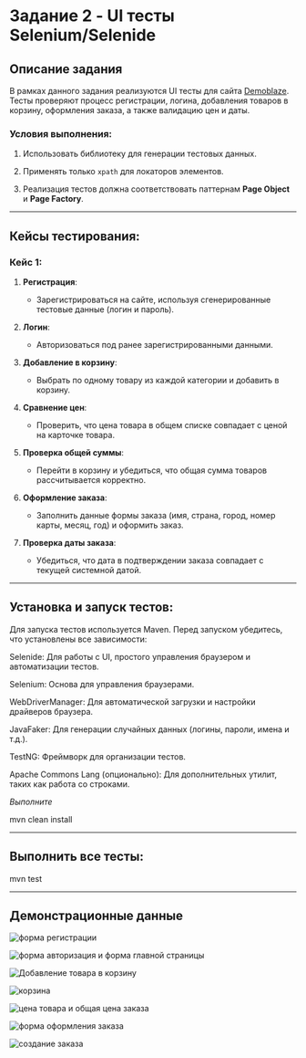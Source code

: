 # Задание 2 - UI тесты Selenium/Selenide

## Описание задания
В рамках данного задания реализуются UI тесты для сайта [Demoblaze](https://www.demoblaze.com/). Тесты проверяют процесс регистрации, логина, добавления товаров в корзину, оформления заказа, а также валидацию цен и даты.

### Условия выполнения:

1. Использовать библиотеку для генерации тестовых данных.
   
2. Применять только `xpath` для локаторов элементов.
   
3. Реализация тестов должна соответствовать паттернам **Page Object** и **Page Factory**.

---

## Кейсы тестирования:

### Кейс 1:

1. **Регистрация**:
   
   - Зарегистрироваться на сайте, используя сгенерированные тестовые данные (логин и пароль).
     
2. **Логин**:
   
   - Авторизоваться под ранее зарегистрированными данными.
     
3. **Добавление в корзину**:
   
   - Выбрать по одному товару из каждой категории и добавить в корзину.
     
4. **Сравнение цен**:
   
   - Проверить, что цена товара в общем списке совпадает с ценой на карточке товара.
     
5. **Проверка общей суммы**:
    
   - Перейти в корзину и убедиться, что общая сумма товаров рассчитывается корректно.
     
6. **Оформление заказа**:
    
   - Заполнить данные формы заказа (имя, страна, город, номер карты, месяц, год) и оформить заказ.
     
7. **Проверка даты заказа**:
    
   - Убедиться, что дата в подтверждении заказа совпадает с текущей системной датой.

---

## Установка и запуск тестов:

Для запуска тестов используется Maven. Перед запуском убедитесь, что установлены все зависимости:

Selenide: Для работы с UI, простого управления браузером и автоматизации тестов.

Selenium: Основа для управления браузерами.

WebDriverManager: Для автоматической загрузки и настройки драйверов браузера.

JavaFaker: Для генерации случайных данных (логины, пароли, имена и т.д.).

TestNG: Фреймворк для организации тестов.

Apache Commons Lang (опционально): Для дополнительных утилит, таких как работа со строками.

*Выполните*

mvn clean install

---

## Выполнить все тесты:

mvn test

---

## Демонстрационные данные

![форма регистрации](https://github.com/user-attachments/assets/219edb6a-9872-4d9c-a0ad-46d1f276fcf0)

![форма авторизация и форма главной страницы](https://github.com/user-attachments/assets/642c6fe5-8efa-4387-84f6-2d183032bfd6)

![Добавление товара в корзину](https://github.com/user-attachments/assets/8dde16d7-e811-4f66-9caf-f48ca88f2ee9)

![корзина](https://github.com/user-attachments/assets/85c0fd28-e1f1-4080-aed8-60a5ab931657)

![цена товара и общая цена заказа](https://github.com/user-attachments/assets/da7a5119-2fad-4017-9628-ed5a48e431fc)

![форма оформления заказа](https://github.com/user-attachments/assets/c7021b50-b302-4684-a7a8-e598ab4190e2)

![создание заказа](https://github.com/user-attachments/assets/c2535362-c851-4f49-962e-56ea8bc2e1d0)
